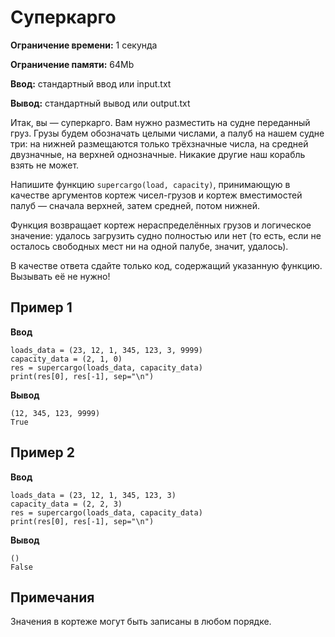 # Суперкарго

**Ограничение времени:** 1 секунда

**Ограничение памяти:** 64Mb

**Ввод:** стандартный ввод или input.txt

**Вывод:** стандартный вывод или output.txt

Итак, вы — суперкарго. Вам нужно разместить на судне переданный груз. Грузы будем обозначать целыми числами, а палуб на нашем судне три: на нижней размещаются только трёхзначные числа, на средней двузначные, на верхней однозначные. Никакие другие наш корабль взять не может.

Напишите функцию `supercargo(load, capacity)`, принимающую в качестве аргументов кортеж чисел-грузов и кортеж вместимостей палуб — сначала верхней, затем средней, потом нижней.

Функция возвращает кортеж нераспределённых грузов и логическое значение: удалось загрузить судно полностью или нет (то есть, если не осталось свободных мест ни на одной палубе, значит, удалось).

В качестве ответа сдайте только код, содержащий указанную функцию. Вызывать её не нужно!

## Пример 1

**Ввод**
```
loads_data = (23, 12, 1, 345, 123, 3, 9999)
capacity_data = (2, 1, 0)
res = supercargo(loads_data, capacity_data)
print(res[0], res[-1], sep="\n")
```

**Вывод**
```
(12, 345, 123, 9999)
True
```

## Пример 2

**Ввод**
```
loads_data = (23, 12, 1, 345, 123, 3)
capacity_data = (2, 2, 3)
res = supercargo(loads_data, capacity_data)
print(res[0], res[-1], sep="\n")
```

**Вывод**
```
()
False
```

## Примечания

Значения в кортеже могут быть записаны в любом порядке.